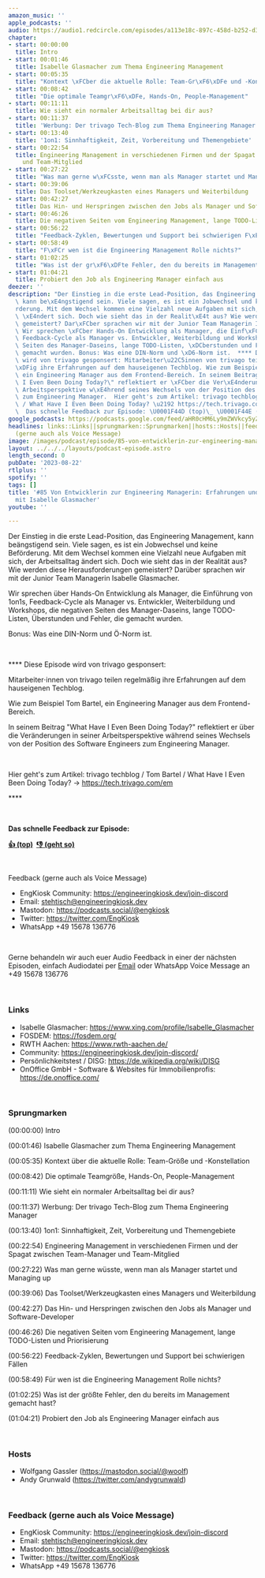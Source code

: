 ```yaml
---
amazon_music: ''
apple_podcasts: ''
audio: https://audio1.redcircle.com/episodes/a113e18c-897c-458d-b252-d305aa8de90c/stream.mp3
chapter:
- start: 00:00:00
  title: Intro
- start: 00:01:46
  title: Isabelle Glasmacher zum Thema Engineering Management
- start: 00:05:35
  title: "Kontext \xFCber die aktuelle Rolle: Team-Gr\xF6\xDFe und -Konstellation"
- start: 00:08:42
  title: "Die optimale Teamgr\xF6\xDFe, Hands-On, People-Management"
- start: 00:11:11
  title: Wie sieht ein normaler Arbeitsalltag bei dir aus?
- start: 00:11:37
  title: 'Werbung: Der trivago Tech-Blog zum Thema Engineering Manager'
- start: 00:13:40
  title: '1on1: Sinnhaftigkeit, Zeit, Vorbereitung und Themengebiete'
- start: 00:22:54
  title: Engineering Management in verschiedenen Firmen und der Spagat zwischen Team-Manager
    und Team-Mitglied
- start: 00:27:22
  title: "Was man gerne w\xFCsste, wenn man als Manager startet und Managing up"
- start: 00:39:06
  title: Das Toolset/Werkzeugkasten eines Managers und Weiterbildung
- start: 00:42:27
  title: Das Hin- und Herspringen zwischen den Jobs als Manager und Software-Developer
- start: 00:46:26
  title: Die negativen Seiten vom Engineering Management, lange TODO-Listen und Priorisierung
- start: 00:56:22
  title: "Feedback-Zyklen, Bewertungen und Support bei schwierigen F\xE4llen"
- start: 00:58:49
  title: "F\xFCr wen ist die Engineering Management Rolle nichts?"
- start: 01:02:25
  title: "Was ist der gr\xF6\xDFte Fehler, den du bereits im Management gemacht hast?"
- start: 01:04:21
  title: Probiert den Job als Engineering Manager einfach aus
deezer: ''
description: "Der Einstieg in die erste Lead-Position, das Engineering Management,\
  \ kann be\xE4ngstigend sein. Viele sagen, es ist ein Jobwechsel und keine Bef\xF6\
  rderung. Mit dem Wechsel kommen eine Vielzahl neue Aufgaben mit sich, der Arbeitsalltag\
  \ \xE4ndert sich. Doch wie sieht das in der Realit\xE4t aus? Wie werden diese Herausforderungen\
  \ gemeistert? Dar\xFCber sprachen wir mit der Junior Team Managerin Isabelle Glasmacher.\
  \ Wir sprechen \xFCber Hands-On Entwicklung als Manager, die Einf\xFChrung von 1on1s,\
  \ Feedback-Cycle als Manager vs. Entwickler, Weiterbildung und Workshops, die negativen\
  \ Seiten des Manager-Daseins, lange TODO-Listen, \xDCberstunden und Fehler, die\
  \ gemacht wurden. Bonus: Was eine DIN-Norm und \xD6-Norm ist.  **** Diese Episode\
  \ wird von trivago gesponsert: Mitarbeiter\u22C5innen von trivago teilen regelm\xE4\
  \xDFig ihre Erfahrungen auf dem hauseigenen Techblog. Wie zum Beispiel Tom Bartel,\
  \ ein Engineering Manager aus dem Frontend-Bereich. In seinem Beitrag \"What Have\
  \ I Even Been Doing Today?\" reflektiert er \xFCber die Ver\xE4nderungen in seiner\
  \ Arbeitsperspektive w\xE4hrend seines Wechsels von der Position des Software Engineers\
  \ zum Engineering Manager.  Hier geht's zum Artikel: trivago techblog / Tom Bartel\
  \ / What Have I Even Been Doing Today? \u2192 https://tech.trivago.com/em\_ ****\
  \  Das schnelle Feedback zur Episode: \U0001F44D (top)\_ \U0001F44E (geht so)"
google_podcasts: https://podcasts.google.com/feed/aHR0cHM6Ly9mZWVkcy5yZWRjaXJjbGUuY29tLzBlY2ZkZmQ3LWZkYTEtNGMzZC05NTE1LTQ3NjcyN2Y5ZGY1ZQ/episode/YWZjYWJlYzktODc4OS00YzdlLTllZmMtODlhN2ViYmQxMTFi?sa=X&ved=2ahUKEwiRmeqmsu-AAxWwOlkFHe1vDCIQkfYCegQIARAF
headlines: links::Links||sprungmarken::Sprungmarken||hosts::Hosts||feedback-gerne-auch-als-voice-message::Feedback
  (gerne auch als Voice Message)
image: /images/podcast/episode/85-von-entwicklerin-zur-engineering-managerin-erfahrungen-und-learnings-mit-isabelle-glasmacher.jpg
layout: ../../../layouts/podcast-episode.astro
length_second: 0
pubDate: '2023-08-22'
rtlplus: ''
spotify: ''
tags: []
title: '#85 Von Entwicklerin zur Engineering Managerin: Erfahrungen und Learnings
  mit Isabelle Glasmacher'
youtube: ''

---
```

<p><span>Der Einstieg in die erste Lead-Position, das Engineering Management, kann beängstigend sein. Viele sagen, es ist ein Jobwechsel und keine Beförderung. Mit dem Wechsel kommen eine Vielzahl neue Aufgaben mit sich, der Arbeitsalltag ändert sich. Doch wie sieht das in der Realität aus? Wie werden diese Herausforderungen gemeistert? Darüber sprachen wir mit der Junior Team Managerin Isabelle Glasmacher.</span></p><p><span>Wir sprechen über Hands-On Entwicklung als Manager, die Einführung von 1on1s, Feedback-Cycle als Manager vs. Entwickler, Weiterbildung und Workshops, die negativen Seiten des Manager-Daseins, lange TODO-Listen, Überstunden und Fehler, die gemacht wurden.</span></p><p><span>Bonus: Was eine DIN-Norm und Ö-Norm ist.</span></p><p><br></p><p><span>**** Diese Episode wird von trivago gesponsert:</span></p><p><span>Mitarbeiter⋅innen von trivago teilen regelmäßig ihre Erfahrungen auf dem hauseigenen Techblog.</span></p><p><span>Wie zum Beispiel Tom Bartel, ein Engineering Manager aus dem Frontend-Bereich.</span></p><p><span>In seinem Beitrag &#34;What Have I Even Been Doing Today?&#34; reflektiert er über die Veränderungen in seiner Arbeitsperspektive während seines Wechsels von der Position des Software Engineers zum Engineering Manager.</span></p><p><br></p><p><span>Hier geht&#39;s zum Artikel: trivago techblog / Tom Bartel / What Have I Even Been Doing Today? → </span><a href="https://tech.trivago.com/em" rel="nofollow">https://tech.trivago.com/em</a><span> </span></p><p><span>****</span></p><p><br></p><p><strong>Das schnelle Feedback zur Episode:</strong></p><p><a href="https://api.openpodcast.dev/feedback/85/upvote" rel="nofollow"><strong>👍 (top)</strong></a><strong>  </strong><a href="https://api.openpodcast.dev/feedback/85/downvote" rel="nofollow"><strong>👎 (geht so)</strong></a></p><p><br></p><p><span>Feedback (gerne auch als Voice Message)</span></p><ul><li><span>EngKiosk Community: </span><a href="https://engineeringkiosk.dev/join-discord">https://engineeringkiosk.dev/join-discord</a><span> </span></li><li><span>Email: </span><a href="mailto:stehtisch@engineeringkiosk.dev" rel="nofollow">stehtisch@engineeringkiosk.dev</a></li><li><span>Mastodon: </span><a href="https://podcasts.social/@engkiosk" rel="nofollow">https://podcasts.social/@engkiosk</a></li><li><span>Twitter: </span><a href="https://twitter.com/EngKiosk" rel="nofollow">https://twitter.com/EngKiosk</a></li><li><span>WhatsApp </span>+49 15678 136776</li></ul><p><br></p><p><span>Gerne behandeln wir auch euer Audio Feedback in einer der nächsten Episoden, einfach Audiodatei per </span><a href="https://engineeringkiosk.dev/kontakt/">Email</a><span> oder WhatsApp Voice Message an </span>+49 15678 136776</p><p><br></p><h3 id="links">Links</h3><ul><li><span>Isabelle Glasmacher: </span><a href="https://www.xing.com/profile/Isabelle_Glasmacher" rel="nofollow">https://www.xing.com/profile/Isabelle_Glasmacher</a><span> </span></li><li><span>FOSDEM: </span><a href="https://fosdem.org/" rel="nofollow">https://fosdem.org/</a></li><li><span>RWTH Aachen: </span><a href="https://www.rwth-aachen.de/" rel="nofollow">https://www.rwth-aachen.de/</a></li><li><span>Community: </span><a href="https://engineeringkiosk.dev/join-discord/">https://engineeringkiosk.dev/join-discord/</a></li><li><span>Persönlichkeitstest / DISG: </span><a href="https://de.wikipedia.org/wiki/DISG" rel="nofollow">https://de.wikipedia.org/wiki/DISG</a></li><li><span>OnOffice GmbH - Software &amp; Websites für Immobilienprofis: </span><a href="https://de.onoffice.com/" rel="nofollow">https://de.onoffice.com/</a></li></ul><p><br></p><h3 id="sprungmarken">Sprungmarken</h3><p><span>(00:00:00) Intro</span></p><p><span>(00:01:46) Isabelle Glasmacher zum Thema Engineering Management</span></p><p><span>(00:05:35) Kontext über die aktuelle Rolle: Team-Größe und -Konstellation</span></p><p><span>(00:08:42) Die optimale Teamgröße, Hands-On, People-Management</span></p><p><span>(00:11:11) Wie sieht ein normaler Arbeitsalltag bei dir aus?</span></p><p><span>(00:11:37) Werbung: Der trivago Tech-Blog zum Thema Engineering Manager</span></p><p><span>(00:13:40) 1on1: Sinnhaftigkeit, Zeit, Vorbereitung und Themengebiete</span></p><p><span>(00:22:54) Engineering Management in verschiedenen Firmen und der Spagat zwischen Team-Manager und Team-Mitglied</span></p><p><span>(00:27:22) Was man gerne wüsste, wenn man als Manager startet und Managing up</span></p><p><span>(00:39:06) Das Toolset/Werkzeugkasten eines Managers und Weiterbildung</span></p><p><span>(00:42:27) Das Hin- und Herspringen zwischen den Jobs als Manager und Software-Developer</span></p><p><span>(00:46:26) Die negativen Seiten vom Engineering Management, lange TODO-Listen und Priorisierung</span></p><p><span>(00:56:22) Feedback-Zyklen, Bewertungen und Support bei schwierigen Fällen</span></p><p><span>(00:58:49) Für wen ist die Engineering Management Rolle nichts?</span></p><p><span>(01:02:25) Was ist der größte Fehler, den du bereits im Management gemacht hast?</span></p><p><span>(01:04:21) Probiert den Job als Engineering Manager einfach aus</span></p><p><br></p><h3 id="hosts">Hosts</h3><ul><li><span>Wolfgang Gassler (</span><a href="https://mastodon.social/@woolf" rel="nofollow">https://mastodon.social/@woolf</a><span>)</span></li><li><span>Andy Grunwald (</span><a href="https://twitter.com/andygrunwald" rel="nofollow">https://twitter.com/andygrunwald</a><span>)</span></li></ul><p><br></p><h3 id="feedback-gerne-auch-als-voice-message">Feedback (gerne auch als Voice Message)</h3><ul><li><span>EngKiosk Community: </span><a href="https://engineeringkiosk.dev/join-discord">https://engineeringkiosk.dev/join-discord</a><span> </span></li><li><span>Email: </span><a href="mailto:stehtisch@engineeringkiosk.dev" rel="nofollow">stehtisch@engineeringkiosk.dev</a></li><li><span>Mastodon: </span><a href="https://podcasts.social/@engkiosk" rel="nofollow">https://podcasts.social/@engkiosk</a></li><li><span>Twitter: </span><a href="https://twitter.com/EngKiosk" rel="nofollow">https://twitter.com/EngKiosk</a></li><li><span>WhatsApp </span>+49 15678 136776</li></ul><p><br></p>